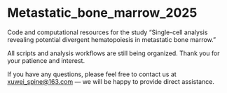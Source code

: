 # Metastatic_bone_marrow_2025
Code and computational resources for the study “Single-cell analysis revealing potential divergent hematopoiesis in metastatic bone marrow.”

All scripts and analysis workflows are still being organized.
Thank you for your patience and interest.

If you have any questions, please feel free to contact us at xuwei_spine@163.com — we will be happy to provide direct assistance.
